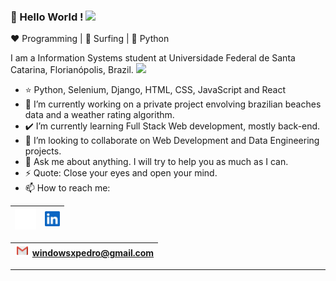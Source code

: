  ### 👋 Hello World !    <img src="https://github.com/TheDudeThatCode/TheDudeThatCode/blob/master/Assets/Earth.gif" width="24px">
  
:heart: Programming | :blue_heart: Surfing | :green_heart: Python
  
I am a Information Systems student at Universidade Federal de Santa Catarina, Florianópolis, Brazil.   <img src="https://github.com/TheDudeThatCode/TheDudeThatCode/blob/master/Assets/happy.gif" width="24px">

- ⭐️ Python, Selenium, Django, HTML, CSS, JavaScript and React 
- 🔭 I’m currently working on a private project envolving brazilian beaches data and a weather rating algorithm.
- ✔️ I’m currently learning Full Stack Web development, mostly back-end. 
- 👯 I’m looking to collaborate on Web Development and Data Engineering projects.
- 💬 Ask me about anything. I will try to help you as much as I can.
- ⚡ Quote: Close your eyes and open your mind.
- 📫 How to reach me:

| [<img src="https://raw.githubusercontent.com/Delta456/Delta456/master/img/github.png" alt="github logo" width="34">](https://github.com/p-schlickmann)|  [<img src="https://github.com/Amchuz/Amchuz/blob/master/linkedin.jpeg" alt="linkedin logo" width="24">](https://www.linkedin.com/in/pedro-schlickmann-mendes/)
|---|---|



|  [<img src="https://github.com/Amchuz/Amchuz/blob/master/gmail.jpeg" alt="gmail logo" width="24">]() windowsxpedro@gmail.com  
|---|  

----

